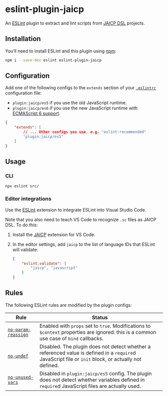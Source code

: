 # eslint-plugin-jaicp

An [ESLint](https://eslint.org/) plugin to extract and lint scripts from [JAICP DSL](https://help.just-ai.com/) projects.

## Installation

You’ll need to install ESLint and this plugin using [npm](https://nodejs.dev/en/learn/an-introduction-to-the-npm-package-manager/):

```sh
npm i --save-dev eslint eslint-plugin-jaicp
```

## Configuration

Add one of the following configs to the `extends` section of your [`.eslintrc`](https://eslint.org/docs/latest/use/configure/configuration-files) configuration file:

- `plugin:jaicp/es5` if you use the old JavaScript runtime.
- `plugin:jaicp/es6` if you use the new JavaScript runtime with [ECMAScript 6 support](https://help.just-ai.com/docs/ru/JS_API/es6-support).

```json
{
    "extends": [
        // ... Other configs you use, e.g. "eslint:recommended"
        "plugin:jaicp/es5"
    ]
}
```

## Usage

### CLI

```shell
npx eslint src/
```

### Editor integrations

Use the [ESLint](https://marketplace.visualstudio.com/items?itemName=dbaeumer.vscode-eslint) extension to integrate ESLint into Visual Studio Code.

Note that you also need to teach VS Code to recognize `.sc` files as JAICP DSL. To do this:

1. Install the [JAICP](https://help.just-ai.com/docs/en/developer-tools/vscode-extension) extension for VS Code.
2. In the editor settings, add `jaicp` to the list of language IDs that ESLint will validate:

    ```json
    {
        "eslint.validate": [
            "jaicp", "javascript"
        ]
    }
    ```

## Rules

The following ESLint rules are modified by the plugin configs:

| Rule | Status |
|---|---|
| [`no-param-reassign`](https://eslint.org/docs/latest/rules/no-param-reassign) | Enabled with `props` set to `true`. Modifications to `$context` properties are ignored: this is a common use case of `bind` callbacks. |
| [`no-undef`](https://eslint.org/docs/latest/rules/no-undef) | Disabled. The plugin does not detect whether a referenced value is defined in a `require`d JavaScript file or `init` block, or actually not defined. |
| [`no-unused-vars`](https://eslint.org/docs/latest/rules/no-unused-vars) | Disabled in `plugin:jaicp/es5` config. The plugin does not detect whether variables defined in `require`d JavaScript files are actually used. |
